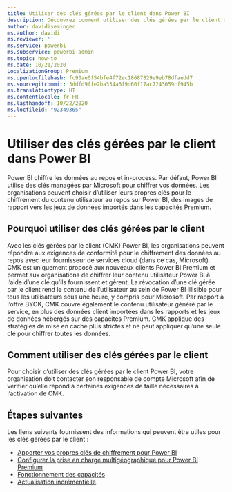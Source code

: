 ```yaml
---
title: Utiliser des clés gérées par le client dans Power BI
description: Découvrez comment utiliser des clés gérées par le client dans Power BI.
author: davidiseminger
ms.author: davidi
ms.reviewer: ''
ms.service: powerbi
ms.subservice: powerbi-admin
ms.topic: how-to
ms.date: 10/21/2020
LocalizationGroup: Premium
ms.openlocfilehash: fc93ae0f54bfe4f72ec18687829e9eb78dfaedd7
ms.sourcegitcommit: 3ddfd9ffe2ba334a6f9d60f17ac7243059cf945b
ms.translationtype: HT
ms.contentlocale: fr-FR
ms.lasthandoff: 10/22/2020
ms.locfileid: "92349365"
---
```

# <a name="use-customer-managed-keys-in-power-bi"></a>Utiliser des clés gérées par le client dans Power BI

Power BI chiffre les données au repos et in-process. Par défaut, Power BI utilise des clés managées par Microsoft pour chiffrer vos données. Les organisations peuvent choisir d’utiliser leurs propres clés pour le chiffrement du contenu utilisateur au repos sur Power BI, des images de rapport vers les jeux de données importés dans les capacités Premium. 

## <a name="why-use-customer-managed-keys"></a>Pourquoi utiliser des clés gérées par le client

Avec les clés gérées par le client (CMK) Power BI, les organisations peuvent répondre aux exigences de conformité pour le chiffrement des données au repos avec leur fournisseur de services cloud (dans ce cas, Microsoft). CMK est uniquement proposé aux nouveaux clients Power BI Premium et permet aux organisations de chiffrer leur contenu utilisateur Power BI à l’aide d’une clé qu’ils fournissent et gèrent. La révocation d’une clé gérée par le client rend le contenu de l’utilisateur au sein de Power BI illisible pour tous les utilisateurs sous une heure, y compris pour Microsoft. Par rapport à l’offre BYOK, CMK couvre également le contenu utilisateur généré par le service, en plus des données client importées dans les rapports et les jeux de données hébergés sur des capacités Premium. CMK applique des stratégies de mise en cache plus strictes et ne peut appliquer qu’une seule clé pour chiffrer toutes les données.


## <a name="how-to-use-customer-managed-keys"></a>Comment utiliser des clés gérées par le client
Pour choisir d’utiliser des clés gérées par le client Power BI, votre organisation doit contacter son responsable de compte Microsoft afin de vérifier qu’elle répond à certaines exigences de taille nécessaires à l’activation de CMK.  


## <a name="next-steps"></a>Étapes suivantes

Les liens suivants fournissent des informations qui peuvent être utiles pour les clés gérées par le client :

* [Apporter vos propres clés de chiffrement pour Power BI](service-encryption-byok.md)
* [Configurer la prise en charge multigéographique pour Power BI Premium](service-admin-premium-multi-geo.md)
* [Fonctionnement des capacités](service-premium-what-is.md#how-capacities-function)
* [Actualisation incrémentielle](service-premium-incremental-refresh.md).
